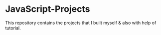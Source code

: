 # JavaScript-Projects

This repository contains the projects that I built myself & also with help of tutorial.
